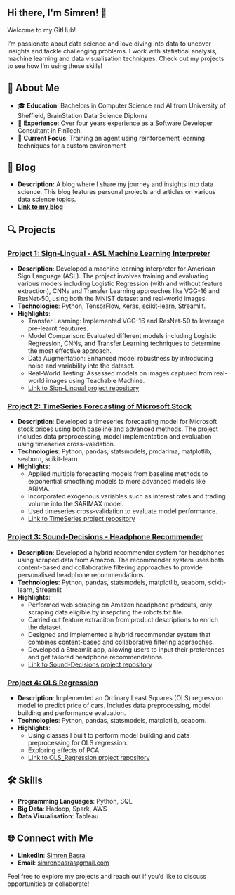 ## Hi there, I'm Simren! 👋

Welcome to my GitHub! 

I’m passionate about data science and love diving into data to uncover insights and tackle challenging problems.
I work with statistical analysis, machine learning and data visualisation techniques. Check out my projects to see how I’m using these skills!

## 🚀 About Me
- 🎓 **Education**: Bachelors in Computer Science and AI from University of Sheffield, BrainStation Data Science Diploma
- 💼 **Experience**: Over four years experience as a Software Developer Consultant in FinTech.
- 🔭 **Current Focus**: Training an agent using reinforcement learning techniques for a custom environment

## 📝 Blog

- **Description:** A blog where I share my journey and insights into data science. This blog features personal projects and articles on various data science topics.
- [**Link to my blog**](https://simrenbasra.github.io/simys-blog/)

## 🔍 Projects

### [Project 1: Sign-Lingual - ASL Machine Learning Interpreter](#)
- **Description**: Developed a machine learning interpreter for American Sign Language (ASL). The project involves training and evaluating various models including Logistic Regression (with and without feature extraction), CNNs and Transfer Learning approaches like VGG-16 and ResNet-50, using both the MNIST dataset and real-world images.
- **Technologies**: Python, TensorFlow, Keras, scikit-learn, Streamlit.
- **Highlights**:
  - Transfer Learning: Implemented VGG-16 and ResNet-50 to leverage pre-learnt feautures.
  - Model Comparison: Evaluated different models including Logistic Regression, CNNs, and Transfer Learning techniques to determine the most effective approach.
  - Data Augmentation: Enhanced model robustness by introducing noise and variability into the dataset.
  - Real-World Testing: Assessed models on images captured from real-world images using Teachable Machine.
  - [Link to Sign-Lingual project repository](https://github.com/simrenbasra/Sign_Lingual)

### [Project 2: TimeSeries Forecasting of Microsoft Stock](#)
- **Description**: Developed a timeseries forecasting model for Microsoft stock prices using both baseline and advanced methods. The project includes data preprocessing, model implementation and evaluation using timeseries cross-validation.
- **Technologies**: Python, pandas, statsmodels, pmdarima, matplotlib, seaborn, scikit-learn.
- **Highlights**:
  - Applied multiple forecasting models from baseline methods to exponential smoothing models to more advanced models like ARIMA.
  - Incorporated exogenous variables such as interest rates and trading volume into the SARIMAX model.
  - Used timeseries cross-validation to evaluate model performance.
  - [Link to TimeSeries project repository](https://github.com/simrenbasra/timeseries)

### [Project 3: Sound-Decisions - Headphone Recommender](#)
- **Description**: Developed a hybrid recommender system for headphones using scraped data from Amazon. The recommender system uses both content-based and collaborative filtering approaches to provide personalised headphone recommendations.
- **Technologies**: Python, pandas, statsmodels, matplotlib, seaborn, scikit-learn, Streamlit
- **Highlights**:
  - Performed web scraping on Amazon headphone prodcuts, only scraping data eligible by insepcting the robots.txt file.
  - Carried out feature extraciton from product descriptions to enrich the dataset.
  - Designed and implemented a hybrid recommender system that combines content-based and collaborative filtering appraoches.
  - Developed a Streamlit app, allowing users to input their preferences and get tailored headphone recommendations.
  - [Link to Sound-Decisions project repository](https://github.com/simrenbasra/sound-decisions)
    
### [Project 4: OLS Regression](#)
- **Description**:  Implemented an Ordinary Least Squares (OLS) regression model to predict price of cars. Includes data preprocessing, model building and performance evaluation.
- **Technologies**: Python, pandas, statsmodels, matplotlib, seaborn.
- **Highlights**:
  - Using classes I built to perform model building and data preprocessing for OLS regression.
  - Exploring effects of PCA 
  - [Link to OLS_Regression project repository](https://github.com/simrenbasra/OLS_Regression)
    
## 🛠 Skills
- **Programming Languages**: Python, SQL
- **Big Data**: Hadoop, Spark, AWS
- **Data Visualisation**: Tableau

## 🌐 Connect with Me
- **LinkedIn**: [Simren Basra](https://www.linkedin.com/in/simrenbasra/)
- **Email**: simrenbasra@gmail.com

Feel free to explore my projects and reach out if you’d like to discuss opportunities or collaborate!

